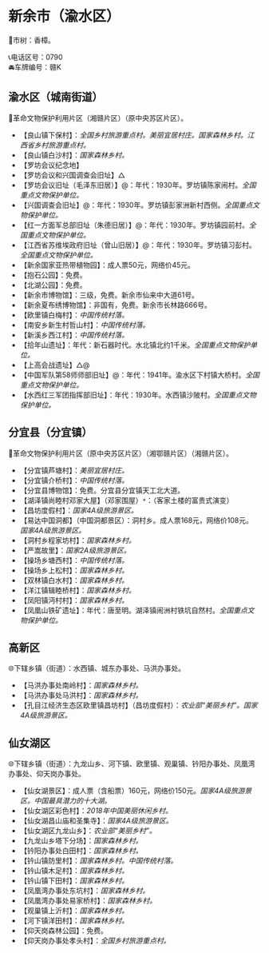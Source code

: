 # 新余市（渝水区）  
🌳市树：香樟。    
  
📞电话区号：0790  
🚘车牌编号：赣K  

## 渝水区（城南街道）  
🚩革命文物保护利用片区（湘赣片区）（原中央苏区片区）。   
  
* 【良山镇下保村】：*全国乡村旅游重点村。美丽宜居村庄。国家森林乡村。江西省乡村旅游重点村。*  
* 【良山镇白沙村】：*国家森林乡村。*  
* 【罗坊会议纪念地】  
* 【罗坊会议和兴国调查会旧址】△
* 【罗坊会议旧址（毛泽东旧居）】@：年代：1930年。罗坊镇陈家闹村。*全国重点文物保护单位。*  
* 【兴国调查会旧址】@：年代：1930年。罗坊镇彭家洲新村西侧。*全国重点文物保护单位。*  
* 【红一方面军总部旧址（朱德旧居）】@：年代：1930年。罗坊镇园前村。*全国重点文物保护单位。*  
* 【江西省苏维埃政府旧址（曾山旧居）】@：年代：1930年。罗坊镇习彭村。*全国重点文物保护单位。*  
* 【新余国家亚热带植物园】：成人票50元，网络价45元。   
* 【抱石公园】：免费。   
* 【北湖公园】：免费。   
* 【新余市博物馆】：三级，免费。新余市仙来中大道61号。   
* 【新余夏布绣博物馆】：非国有，免费。新余市长林路666号。   
* 【欧里镇白梅村】：*中国传统村落。*  
* 【南安乡新生村哲山村】：*中国传统村落。*  
* 【新溪乡西江村】：*中国传统村落。*  
* 【拾年山遗址】：年代：新石器时代。水北镇北约1千米。*全国重点文物保护单位。*  
* 【上高会战遗址】△@  
* 【中国军队第58师师部旧址】@：年代：1941年。渝水区下村镇大桥村。*全国重点文物保护单位。*  
* 【水西红三军团指挥部旧址】：年代：1930年。水西镇沙陂村。*全国重点文物保护单位。*  

## 分宜县（分宜镇）  
🚩革命文物保护利用片区（原中央苏区片区）（湘鄂赣片区）（湘赣片区）。   
  
* 【分宜镇芦塘村】：*美丽宜居村庄。*  
* 【分宜镇介桥村】：*中国传统村落。*  
* 【分宜县博物馆】：免费。分宜县分宜镇天工北大道。   
* 【湖泽镇尚睦村邓家大屋】（邓家围屋）`*`：（客家土楼的富贵式演变）  
* 【昌坊度假村】：*国家4A级旅游景区。*  
* 【易达中国洞都】（中国洞都景区）：洞村乡。成人票168元，网络价108元。*国家4A级旅游景区。*  
* 【洞村乡程家坊村】：*国家森林乡村。*  
* 【严嵩故里】：*国家2A级旅游景区。*  
* 【操场乡塘西村】：*中国传统村落。*  
* 【操场乡上松村】：*国家森林乡村。*  
* 【双林镇白水村】：*国家森林乡村。*  
* 【洋江镇辑睦桥村】：*国家森林乡村。*  
* 【凤阳镇沔村村】：*国家森林乡村。*  
* 【凤凰山铁矿遗址】：年代：唐至明。湖泽镇闹洲村铁坑自然村。*全国重点文物保护单位。*  

## 高新区  
🌐下辖乡镇（街道）：水西镇、城东办事处、马洪办事处。   
  
* 【马洪办事处南岭村】：*国家森林乡村。*  
* 【马洪办事处马洪村】：*国家森林乡村。*  
* 【孔目江经济生态区欧里镇昌坊村】（昌坊度假村）：*农业部“美丽乡村”。国家4A级旅游景区。*  

## 仙女湖区  
🌐下辖乡镇（街道）：九龙山乡、河下镇、欧里镇、观巢镇、钤阳办事处、凤凰湾办事处、仰天岗办事处。
  
* 【仙女湖景区】：成人票（含船票）160元，网络价150元。*国家4A级旅游景区。中国最具潜力的十大湖。*  
* 【仙女湖区彩色村】：*2018年中国美丽休闲乡村。*  
* 【仙女湖昌山庙和圣集寺】：*国家4A级旅游景区。*  
* 【仙女湖区九龙山乡】：*农业部“美丽乡村”。*  
* 【九龙山乡塔下分场】：*国家森林乡村。*  
* 【钤阳办事处白田村】：*国家森林乡村。*  
* 【钤山镇防里村】：*国家森林乡村。中国传统村落。*  
* 【钤山镇木足村】：*国家森林乡村。*  
* 【钤山镇下田村】：*国家森林乡村。*  
* 【凤凰湾办事处东坑村】：*国家森林乡村。*  
* 【凤凰湾办事处易家桥村】：*国家森林乡村。*  
* 【观巢镇上沂村】：*国家森林乡村。*  
* 【河下镇洋田村】：*国家森林乡村。*  
* 【仰天岗森林公园】：免费。   
* 【仰天岗办事处孝头村】：*全国乡村旅游重点村。*